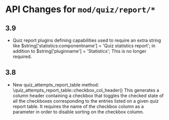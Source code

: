 # API Changes for `mod/quiz/report/*`

## 3.9

- Quiz report plugins defining capabilities used to require an extra string like
  $string['statistics:componentname'] = 'Quiz statistics report';
in addition to
  $string['pluginname'] = 'Statistics';
This is no longer required.

## 3.8

- New quiz_attempts_report_table method: \quiz_attempts_report_table::checkbox_col_header()
  This generates a column header containing a checkbox that toggles the checked state of all the checkboxes corresponding to the
  entries listed on a given quiz report table. It requires the name of the checkbox column as a parameter in order to disable
  sorting on the checkbox column.

